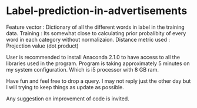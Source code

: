 Label-prediction-in-advertisements
==================================

Feature vector : Dictionary of all the different words in label in the training data.
Training : Its somewhat close to calculating prior probalibity of every word in each category without normalizaion.
Distance metric used : Projection value (dot product)

User is recommended to install Anaconda 2.1.0 to have access to all the libraries used in the program. 
Program is taking approximately 5 minutes on my system configuration. Which is i5 processor with 8 GB ram.

Have fun and feel free to drop a query. I may not reply just the other day but I will trying to keep things as update as possible.

Any suggestion on improvement of code is invited.
